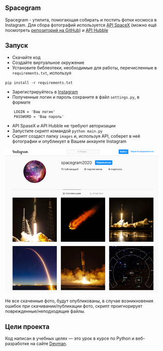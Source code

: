 ## Spacegram

Spacegram - утилита, помогающая собирать и постить фотки космоса в Instagram.
Для сбора фотографий используется [API SpaceX](https://documenter.getpostman.com/view/2025350/RWaEzAiG?version=latest#bc65ba60-decf-4289-bb04-4ca9df01b9c1) (можно ещё посмотреть [репозиторий на GitHub](https://github.com/r-spacex/SpaceX-API)) и [API Hubble](http://hubblesite.org/api/documentation)


## Запуск

- Скачайте код
- Создайте виртуальное окружение
- Установите библеотеки, необходимые для работы, перечисленные в `requirements.txt`, используя 

`pip install -r requirements.txt`

- Зарегистрируйтесь в [Instagram](https://www.instagram.com/)
- Полученные логин и пароль сохраните в файл `settings.py`, в формате
```
    LOGIN = 'Ваш логин'
    PASSWORD = 'Ваш пароль'
```
- API SpaseX и API Hubble не требуют авторизации
- Запустите скрипт командой `python main.py`
- Скрипт создаст папку `images` и, используя API, соберет в неё фотографии и опубликует в Вашем аккаунте Instagram 

![получится как-то так](images_for_github/пример.png)

Не все скаченные фото, будут опубликованы, в случае возникновения ошибок при скачивании/публикации фото, скрипт проигнорирует поврежденные/неподходящие файлы.


## Цели проекта

Код написан в учебных целях — это урок в курсе по Python и веб-разработке на сайте [Devman](https://dvmn.org).
